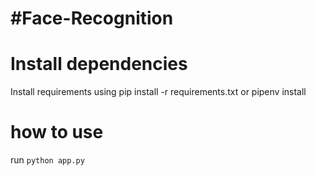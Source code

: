 # #Face-Recognition 

# Install dependencies

Install requirements using pip install -r requirements.txt or pipenv install

# how to use
 run `python app.py`



